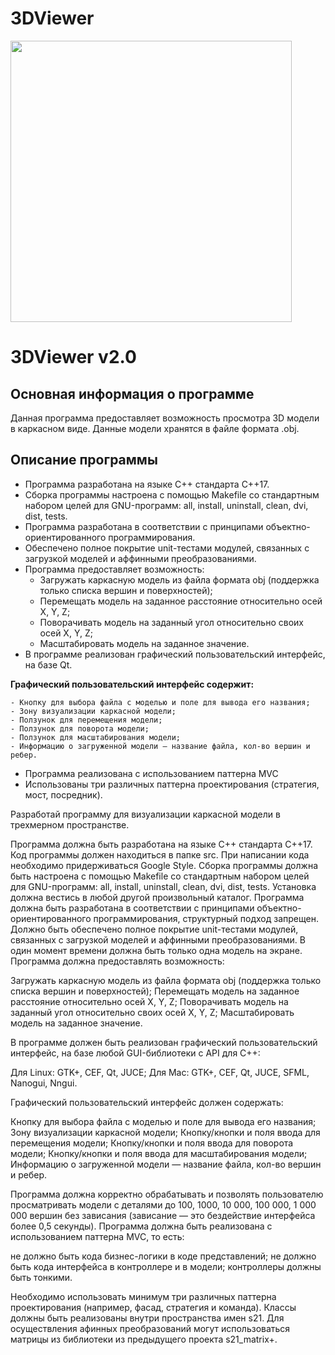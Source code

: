 # 3DViewer

<img src="misc/gif/3DViewer.gif" width="450" height="450"/>

# 3DViewer v2.0

## Основная информация о программе

Данная программа предоставляет возможность просмотра 3D модели в каркасном виде. 
Данные модели хранятся в файле формата .obj. 

## Описание программы

- Программа разработана на языке C++ стандарта C++17.
- Сборка программы настроена с помощью Makefile со стандартным набором целей для GNU-программ: all, install, uninstall, clean, dvi, dist, tests. 
- Программа разработана в соответствии с принципами объектно-ориентированного программирования.
- Обеспечено полное покрытие unit-тестами модулей, связанных с загрузкой моделей и аффинными преобразованиями.
- Программа предоставляет возможность:
    - Загружать каркасную модель из файла формата obj (поддержка только списка вершин и поверхностей);
    - Перемещать модель на заданное расстояние относительно осей X, Y, Z;
    - Поворачивать модель на заданный угол относительно своих осей X, Y, Z;
    - Масштабировать модель на заданное значение.
- В программе реализован графический пользовательский интерфейс, на базе Qt.

**Графический пользовательский интерфейс содержит:**

    - Кнопку для выбора файла с моделью и поле для вывода его названия;
    - Зону визуализации каркасной модели;
    - Ползунок для перемещения модели;
    - Ползунок для поворота модели;
    - Ползунок для масштабирования модели; 
    - Информацию о загруженной модели — название файла, кол-во вершин и ребер.

- Программа реализована с использованием паттерна MVC
- Использованы три различных паттерна проектирования (стратегия, мост, посредник).

Разработай программу для визуализации каркасной модели в трехмерном пространстве.

Программа должна быть разработана на языке C++ стандарта C++17.
Код программы должен находиться в папке src.
При написании кода необходимо придерживаться Google Style.
Сборка программы должна быть настроена с помощью Makefile со стандартным набором целей для GNU-программ: all, install, uninstall, clean, dvi, dist, tests. Установка должна вестись в любой другой произвольный каталог.
Программа должна быть разработана в соответствии с принципами объектно-ориентированного программирования, структурный подход запрещен.
Должно быть обеспечено полное покрытие unit-тестами модулей, связанных с загрузкой моделей и аффинными преобразованиями.
В один момент времени должна быть только одна модель на экране.
Программа должна предоставлять возможность:

Загружать каркасную модель из файла формата obj (поддержка только списка вершин и поверхностей);
Перемещать модель на заданное расстояние относительно осей X, Y, Z;
Поворачивать модель на заданный угол относительно своих осей X, Y, Z;
Масштабировать модель на заданное значение.


В программе должен быть реализован графический пользовательский интерфейс, на базе любой GUI-библиотеки с API для C++:

Для Linux: GTK+, CEF, Qt, JUCE;
Для Mac: GTK+, CEF, Qt, JUCE, SFML, Nanogui, Nngui.


Графический пользовательский интерфейс должен содержать:

Кнопку для выбора файла с моделью и поле для вывода его названия;
Зону визуализации каркасной модели;
Кнопку/кнопки и поля ввода для перемещения модели;
Кнопку/кнопки и поля ввода для поворота модели;
Кнопку/кнопки и поля ввода для масштабирования модели;
Информацию о загруженной модели — название файла, кол-во вершин и ребер.


Программа должна корректно обрабатывать и позволять пользователю просматривать модели с деталями до 100, 1000, 10 000, 100 000, 1 000 000 вершин без зависания (зависание — это бездействие интерфейса более 0,5 секунды).
Программа должна быть реализована с использованием паттерна MVC, то есть:

не должно быть кода бизнес-логики в коде представлений;
не должно быть кода интерфейса в контроллере и в модели;
контроллеры должны быть тонкими.


Необходимо использовать минимум три различных паттерна проектирования (например, фасад, стратегия и команда).
Классы должны быть реализованы внутри пространства имен s21.
Для осуществления афинных преобразований могут использоваться матрицы из библиотеки из предыдущего проекта s21_matrix+.
